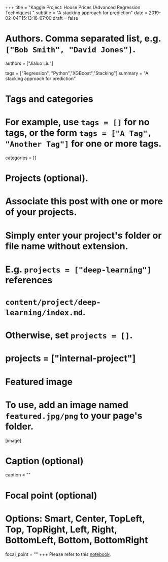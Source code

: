 +++
title = "Kaggle Project: House Prices (Advanced Regression Techniques) "
subtitle = "A stacking approach for prediction"
date = 2019-02-04T15:13:16-07:00
draft = false

# Authors. Comma separated list, e.g. `["Bob Smith", "David Jones"]`.
authors = ["Jialuo Liu"]

tags = ["Regression", "Python","XGBoost","Stacking"]
summary = "A stacking approach for prediction"

# Tags and categories
# For example, use `tags = []` for no tags, or the form `tags = ["A Tag", "Another Tag"]` for one or more tags.
categories = []

# Projects (optional).
#   Associate this post with one or more of your projects.
#   Simply enter your project's folder or file name without extension.
#   E.g. `projects = ["deep-learning"]` references
#   `content/project/deep-learning/index.md`.
#   Otherwise, set `projects = []`.
# projects = ["internal-project"]

# Featured image
# To use, add an image named `featured.jpg/png` to your page's folder.
[image]
  # Caption (optional)
  caption = ""

  # Focal point (optional)
  # Options: Smart, Center, TopLeft, Top, TopRight, Left, Right, BottomLeft, Bottom, BottomRight
  focal_point = ""
+++
Please refer to this [notebook](http://liujl93.github.io/files/kaggleHP.html).
